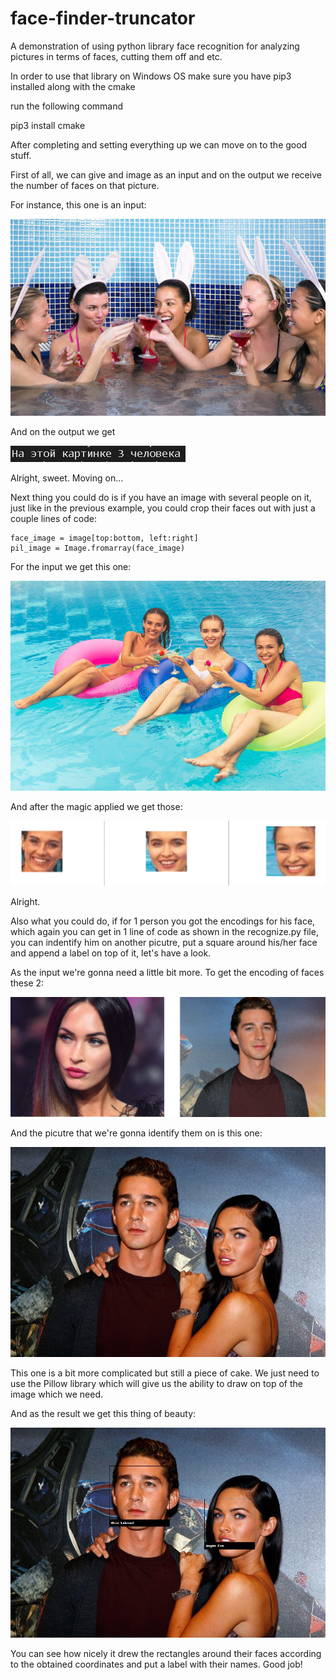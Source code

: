 # face-finder-truncator
A demonstration of using python library face recognition for analyzing pictures in terms of faces, cutting them off and etc.

In order to use that library on Windows OS make sure you have pip3 installed along with the cmake

run the following command

pip3 install cmake

After completing and setting everything up we can move on to the good stuff.

First of all, we can give and image as an input and on the output we receive the number of faces on that picture.

For instance, this one is an input: 

<img src="images/people/group-people1.jpg">

And on the output we get

<img src="images/demo1.PNG">

Alright, sweet. Moving on...

Next thing you could do is if you have an image with several people on it, just like in the previous example, you could crop their faces out with just a couple lines of code:

    face_image = image[top:bottom, left:right]
    pil_image = Image.fromarray(face_image)

For the input we get this one: 

<img src="images/people/group-people2.jpg">

And after the magic applied we get those: 

<img src="images/demo2.png">

Alright.

Also what you could do, if for 1 person you got the encodings for his face, which again you can get in 1 line of code as shown in the recognize.py file, you can indentify him on another picutre, put a square around his/her face and append a label on top of it, let's have a look. 

As the input we're gonna need a little bit more. To get the encoding of faces these 2:

<img src="images/demo3.png">

And the picutre that we're gonna identify them on is this one:

<img src="images/people/megan_fox_lebaf.jpg">

This one is a bit more complicated but still a piece of cake. We just need to use the Pillow library which will give us the ability to draw on top of the image which we need.

And as the result we get this thing of beauty:

<img src="images/people/recognized.jpg">

You can see how nicely it drew the rectangles around their faces according to the obtained coordinates and put a label with their names. Good job!

